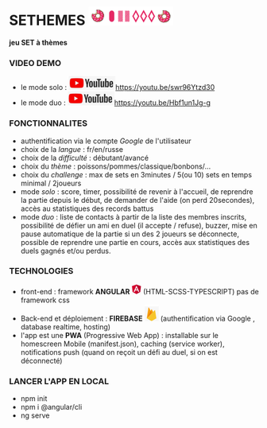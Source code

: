 # SETHEMES ![](titre.png) #
**jeu SET à thèmes**

### VIDEO DEMO ###
- le mode solo : ![](youtube.png)https://youtu.be/swr96Ytzd30
- le mode duo : ![](youtube.png)https://youtu.be/Hbf1un1Jg-g

### FONCTIONNALITES ###
- authentification via le compte *Google* de l'utilisateur
- choix de la *langue* : fr/en/russe
- choix de la *difficulté* : débutant/avancé
- choix du *thème* : poissons/pommes/classique/bonbons/...
- choix du *challenge* : max de sets en 3minutes / 5(ou 10) sets en temps minimal / 2joueurs
- mode *solo* : score, timer, possibilité de revenir à l'accueil, de reprendre la partie depuis le début, de demander de l'aide (on perd 20secondes), accès au statistiques des records battus
- mode *duo* : liste de contacts à partir de la liste des membres inscrits, possibilité de défier un ami en duel (il accepte / refuse), buzzer, mise en pause automatique de la partie si un des 2 joueurs se déconnecte, possible de reprendre une partie en cours, accès aux statistiques des duels gagnés et/ou perdus.

### TECHNOLOGIES ###
- front-end : framework **ANGULAR** ![](angular.png) (HTML-SCSS-TYPESCRIPT) pas de framework css
- Back-end et déploiement : **FIREBASE** ![](firebase.png)  (authentification via Google , database realtime, hosting)
- l'app est une **PWA** (Progressive Web App) : installable sur le homescreen Mobile (manifest.json), caching (service worker), notifications push (quand on reçoit un défi au duel, si on est déconnecté)

### LANCER L'APP EN LOCAL ###
- npm init
- npm i @angular/cli
- ng serve
